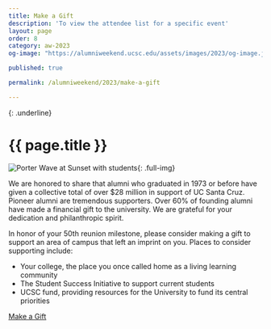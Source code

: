 ```yaml
---
title: Make a Gift
description: 'To view the attendee list for a specific event'
layout: page
order: 8
category: aw-2023
og-image: "https://alumniweekend.ucsc.edu/assets/images/2023/og-image.jpg"

published: true

permalink: /alumniweekend/2023/make-a-gift

---
```

{: .underline}
# {{ page.title }}

![Porter Wave at Sunset with students](/assets/images/2023/make-a-gift.jpg){: .full-img}


We are honored to share that alumni who graduated in 1973 or before have given a collective total of over $28 million in support of UC Santa Cruz. Pioneer alumni are tremendous supporters. Over 60% of founding alumni have made a financial gift to the university. We are grateful for your dedication and philanthropic spirit.

In honor of your 50th reunion milestone, please consider making a gift to support an area of campus that left an imprint on you. Places to consider supporting include:

- Your college, the place you once called home as a living learning community
- The Student Success Initiative to support current students
- UCSC fund, providing resources for the University to fund its central priorities 

<a class="button success large" href="https://secure.ucsc.edu/s/1069/bp18/interior.aspx?sid=1069&gid=1001&pgid=761&cid=1722https://secure.ucsc.edu/s/1069/bp18/interior.aspx?sid=1069&gid=1001&pgid=761&cid=1722">Make a Gift</a>

